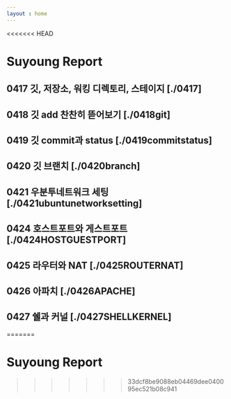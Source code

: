 ```yaml
---
layout : home
---
```


<<<<<<< HEAD
# Suyoung Report

## 0417 깃, 저장소, 워킹 디렉토리, 스테이지 [./0417]
## 0418 깃 add 찬찬히 뜯어보기 [./0418git]
## 0419 깃 commit과 status [./0419commitstatus]
## 0420 깃 브랜치 [./0420branch]
## 0421 우분투네트워크 세팅 [./0421ubuntunetworksetting]
## 0424 호스트포트와 게스트포트 [./0424HOSTGUESTPORT]
## 0425 라우터와 NAT [./0425ROUTERNAT]
## 0426 아파치 [./0426APACHE]
## 0427 쉘과 커널 [./0427SHELLKERNEL]

=======
# Suyoung Report
>>>>>>> 33dcf8be9088eb04469dee040095ec521b08c941
